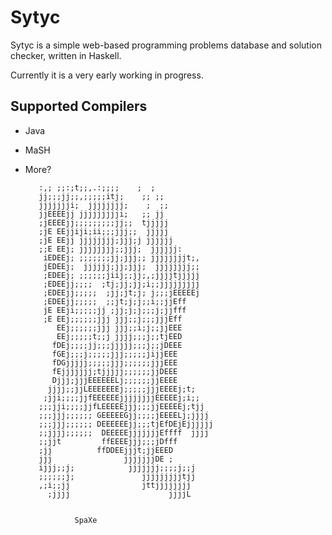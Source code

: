 Sytyc
=====
Sytyc is a simple web-based programming problems database and solution checker, written in Haskell.

Currently it is a very early working in progress.

Supported Compilers
-------------------
 * Java
 * MaSH
 * More?
 

          :,; ;;:;t;;,.:;;;;    ;  ;            
          jj;;;jj;;,;;;;;itj;    ;; ;;           
          jjjjjjji;  jjjjjjjj;    ;  ;;          
          jjEEEEjj jjjjjjjjji;   ;; jj          
          ;jEEEEjj;;;;;;;;;jj;;  tjjjjj         
          ;jE EEjjiji;ii;;;jjj;;  jjjjj         
          ;jE EEjj jjjjjjjj;jjj;j jjjjjj        
          ;;E EEj; jjjjjjjj;;jjj;  jjjjjj:      
           iEDEEj; ;;;;;;;jj;jjj;; jjjjjjjjt;,  
           jEDEEj;  jjjjjj;jj;jjj;  jjjjjjjj;;  
           ;EDEEj; ;;;;;;jiij;;jj;,;jjjjtjjjjj  
           ;EDEEjj;;;;  ;tj;jj;jj;i;;jjjjjjjjj  
           ;EDEEjj;;;;;  ;jj;jt;j; j;;;jEEEEEj  
           ;EDEEjj;;;;;  ;;jt;j;j;;i;;jjEff     
           jE EEji;;;;;jj ;jj;j;j;;;j;jjfff     
           ;E EEj;;;;;;jjj jjj;;j;;;jjjEff      
              EEj;;;;;;jjj jjj;;i;j;;jjEEE      
              EEj;;;;;t;;j jjjj;;;j;;tjEED      
             fDEj;;;;jj;;;jjjjj;;;j;;jDEEE      
             fGEj;;;j;;;;;jjj;;;;;jijjEEE       
             fDGjjjjj;;;;;jjj;;;;;;jjjEEE       
             fEjjjjjjj;tjjjjj;;;;;;jjDEEE       
             Djjj;jjjEEEEEELj;;;;;;jjEEEE       
            jjjj;;jjLEEEEEEEj;;;;;jjjEEEEj;t;   
           ;jji;;;;jjfEEEEEEjjjjjjjjEEEEEj;i;;  
          ;;;jji;;;;jjfLEEEEEjjj;;;jjEEEEEj;tjj  
          ;;;jjj;;;;;; GEEEEEGjj;;;;jEEEELj;jjjj 
          ;;;jjj;;;;;; DEEEEEEjj;;;tjEfDEjEjjjjjj
          ;;jjjj;;;;;;  DEEEEEjjjjjjjEffff  jjjj 
          ;;jjt         ffEEEEjjj;;;jDfff        
          ;jj          ffDDEEjjjt;jjEEED        
          jjj                jjjjjjjDE ;        
          ijjj;;j;            jjjjjjj;;;;j;;j    
          ;;;;;;j;               jjjjjjjjjtjj    
          ,;i;;jj                jttjjjjjjjj    
            ;jjjj                      jjjjL    
      
      
                  SpaXe